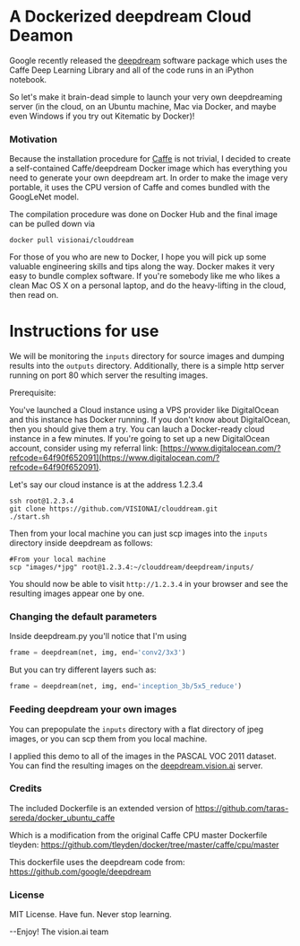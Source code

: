 # A Dockerized deepdream Cloud Deamon

Google recently released the
[deepdream](https://github.com/google/deepdream) software package
which uses the Caffe Deep Learning Library and all of the code runs in
an iPython notebook.

So let's make it brain-dead simple to launch your very own
deepdreaming server (in the cloud, on an Ubuntu machine, Mac via
Docker, and maybe even Windows if you try out Kitematic by Docker)!

### Motivation

Because the installation procedure
for [Caffe](http://caffe.berkeleyvision.org/) is not trivial, I
decided to create a self-contained Caffe/deepdream Docker image which has everything
you need to generate your own deepdream art. In order to make the
image very portable, it uses the CPU version of Caffe and comes
bundled with the GoogLeNet model.

The compilation procedure was done on Docker Hub and the final image can be pulled down via

```
docker pull visionai/clouddream
```

For those of you who are new to Docker, I hope you will pick up some
valuable engineering skills and tips along the way. Docker makes it very easy
to bundle complex software.  If you're somebody like me who likes a
clean Mac OS X on a personal laptop, and do the heavy-lifting in the
cloud, then read on.

# Instructions for use

We will be monitoring the `inputs` directory for source images and
dumping results into the `outputs` directory.  Additionally, there is a
simple http server running on port 80 which server the resulting
images.

Prerequisite:

You've launched a Cloud instance using a VPS provider like
DigitalOcean and this instance has Docker running. If you don't know
about DigitalOcean, then you should give them a try.  You can lauch a
Docker-ready cloud instance in a few minutes.  If you're going to set
up a new DigitalOcean account, consider using my referral link:
[https://www.digitalocean.com/?refcode=64f90f652091](https://www.digitalocean.com/?refcode=64f90f652091).

Let's say our cloud instance is at the address 1.2.3.4

```
ssh root@1.2.3.4
git clone https://github.com/VISIONAI/clouddream.git
./start.sh
```

Then from your local machine you can just scp images into the `inputs`
directory inside deepdream as follows:

```
#From your local machine
scp "images/*jpg" root@1.2.3.4:~/clouddream/deepdream/inputs/
```

You should now be able to visit `http://1.2.3.4` in your browser and
see the resulting images appear one by one.

### Changing the default parameters
Inside deepdream.py you'll notice that I'm using

```python
frame = deepdream(net, img, end='conv2/3x3')
```

But you can try different layers such as:

```python
frame = deepdream(net, img, end='inception_3b/5x5_reduce')
```

### Feeding deepdream your own images

You can prepopulate the `inputs` directory with a flat directory of
jpeg images, or you can scp them from you local machine.

I applied this demo to all of the images in the PASCAL VOC 2011
dataset.  You can find the resulting images on the
[deepdream.vision.ai](http://deepdream.vision.ai) server.

### Credits

The included Dockerfile is an extended version of
https://github.com/taras-sereda/docker_ubuntu_caffe

Which is a modification from the original Caffe CPU master Dockerfile tleyden:
https://github.com/tleyden/docker/tree/master/caffe/cpu/master

This dockerfile uses the deepdream code from:
https://github.com/google/deepdream

### License

MIT License. Have fun. Never stop learning.

--Enjoy!
The vision.ai team


